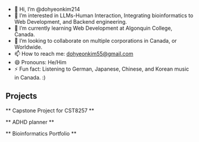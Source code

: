 - 👋 Hi, I’m @dohyeonkim214
- 👀 I’m interested in LLMs-Human Interaction, Integrating bioinformatics to Web Development, and Backend engineering.
- 🌱 I’m currently learning Web Development at Algonquin College, Canada.
- 💞️ I’m looking to collaborate on multiple corporations in Canada, or Worldwide.
- 📫 How to reach me: dohyeonkim55@gmail.com
- 😄 Pronouns: He/Him
- ⚡ Fun fact: Listening to German, Japanese, Chinese, and Korean music in Canada. :)

## Projects

** Capstone Project for CST8257 **

** ADHD planner **

** Bioinformatics Portfolio **


<!---
dohyeonkim214/dohyeonkim214 is a ✨ special ✨ repository because its `README.md` (this file) appears on your GitHub profile.
You can click the Preview link to take a look at your changes.
--->
